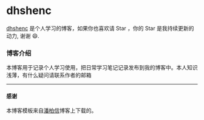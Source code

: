 # dhshenc

[dhshenc](https://dhshenc.github.com) 是个人学习的博客，如果你也喜欢请 Star ，你的 Star 是我持续更新的动力, 谢谢 😄.

### 博客介绍

本博客用于记录个人学习使用，把日常学习笔记记录发布到我的博客中。本人知识浅薄，有什么疑问请联系作者的邮箱

***

#### 感谢   

本博客模板来自[潘柏信](http://baixin.io:8000)博客上下载的。  
